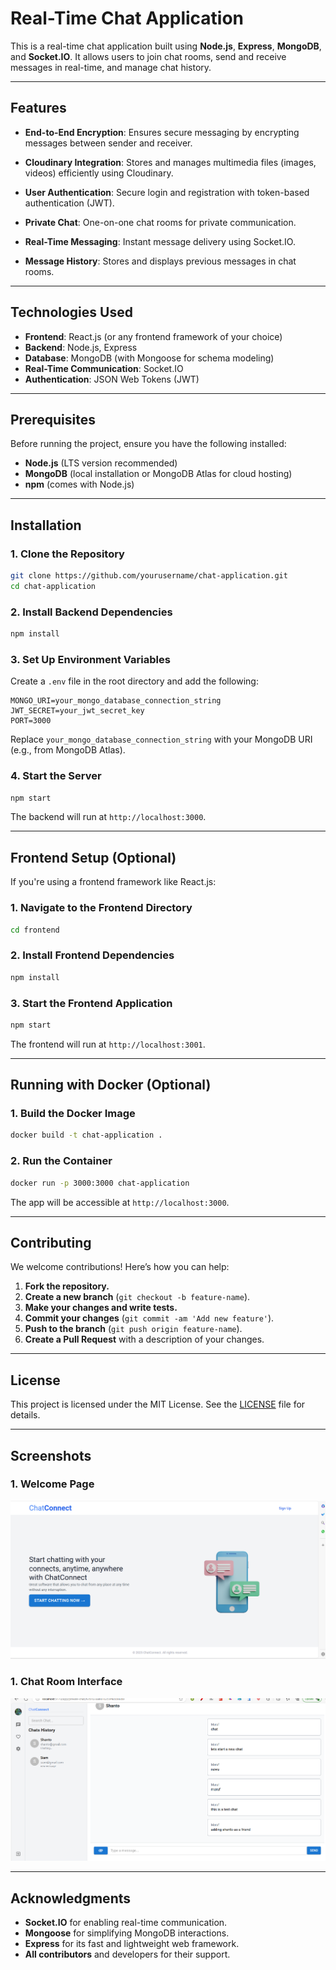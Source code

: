 # Real-Time Chat Application

This is a real-time chat application built using **Node.js**, **Express**, **MongoDB**, and **Socket.IO**. It allows users to join chat rooms, send and receive messages in real-time, and manage chat history.

---

## Features

- **End-to-End Encryption**: Ensures secure messaging by encrypting messages between sender and receiver.
- **Cloudinary Integration**: Stores and manages multimedia files (images, videos) efficiently using Cloudinary.

- **User Authentication**: Secure login and registration with token-based authentication (JWT).
- **Private Chat**: One-on-one chat rooms for private communication.
- **Real-Time Messaging**: Instant message delivery using Socket.IO.
- **Message History**: Stores and displays previous messages in chat rooms.

---

## Technologies Used

- **Frontend**: React.js (or any frontend framework of your choice)
- **Backend**: Node.js, Express
- **Database**: MongoDB (with Mongoose for schema modeling)
- **Real-Time Communication**: Socket.IO
- **Authentication**: JSON Web Tokens (JWT)

---

## Prerequisites

Before running the project, ensure you have the following installed:

- **Node.js** (LTS version recommended)
- **MongoDB** (local installation or MongoDB Atlas for cloud hosting)
- **npm** (comes with Node.js)

---

## Installation

### 1. Clone the Repository

```bash
git clone https://github.com/yourusername/chat-application.git
cd chat-application
```

### 2. Install Backend Dependencies

```bash
npm install
```

### 3. Set Up Environment Variables

Create a `.env` file in the root directory and add the following:

```env
MONGO_URI=your_mongo_database_connection_string
JWT_SECRET=your_jwt_secret_key
PORT=3000
```

Replace `your_mongo_database_connection_string` with your MongoDB URI (e.g., from MongoDB Atlas).

### 4. Start the Server

```bash
npm start
```

The backend will run at `http://localhost:3000`.

---

## Frontend Setup (Optional)

If you're using a frontend framework like React.js:

### 1. Navigate to the Frontend Directory

```bash
cd frontend
```

### 2. Install Frontend Dependencies

```bash
npm install
```

### 3. Start the Frontend Application

```bash
npm start
```

The frontend will run at `http://localhost:3001`.

---

## Running with Docker (Optional)

### 1. Build the Docker Image

```bash
docker build -t chat-application .
```

### 2. Run the Container

```bash
docker run -p 3000:3000 chat-application
```

The app will be accessible at `http://localhost:3000`.

---

## Contributing

We welcome contributions! Here’s how you can help:

1. **Fork the repository.**
2. **Create a new branch** (`git checkout -b feature-name`).
3. **Make your changes and write tests.**
4. **Commit your changes** (`git commit -am 'Add new feature'`).
5. **Push to the branch** (`git push origin feature-name`).
6. **Create a Pull Request** with a description of your changes.

---

## License

This project is licensed under the MIT License. See the [LICENSE](LICENSE) file for details.

---

## Screenshots

### 1. Welcome Page
![Welcome Page](./screenshots/wel.png)

### 1. Chat Room Interface
![Chat Room](./screenshots/chat.png)

---
## Acknowledgments

- **Socket.IO** for enabling real-time communication.
- **Mongoose** for simplifying MongoDB interactions.
- **Express** for its fast and lightweight web framework.
- **All contributors** and developers for their support.
